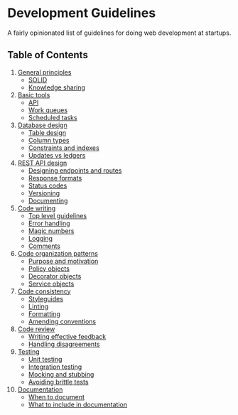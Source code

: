# Development Guidelines

A fairly opinionated list of guidelines for doing web development at
startups.

## Table of Contents

1. [General principles](general-principles/index.md)
    * [SOLID]()
    * [Knowledge sharing]()
2. [Basic tools]()
    * [API]()
    * [Work queues]()
    * [Scheduled tasks]()
2. [Database design](database-design/index.md)
    * [Table design](database-design/index.md#table-design)
    * [Column types](database-design/index.md#column-types)
    * [Constraints and indexes](database-design/index.md#constraints-and-indexes)
    * [Updates vs ledgers](database-design/index.md#deletions-and-ledgers)
3. [REST API design](rest-apis/index.md)
    * [Designing endpoints and routes](rest-apis/index.md#designing-endpoints-and-routes)
    * [Response formats](rest-apis/index.md#response-formats)
    * [Status codes](rest-apis/index.md#status-codes)
    * [Versioning](rest-apis/index.md#versioning)
    * [Documenting](rest-apis/index.md#documenting)
4. [Code writing]()
    * [Top level guidelines]()
    * [Error handling]()
    * [Magic numbers]()
    * [Logging]()
    * [Comments]()
4. [Code organization patterns]()
    * [Purpose and motivation]()
    * [Policy objects]()
    * [Decorator objects]()
    * [Service objects]()
5. [Code consistency]()
    * [Styleguides]()
    * [Linting]()
    * [Formatting]()
    * [Amending conventions]()
6. [Code review]()
    * [Writing effective feedback]()
    * [Handling disagreements]()
7. [Testing]()
    * [Unit testing]()
    * [Integration testing]()
    * [Mocking and stubbing]()
    * [Avoiding brittle tests]()
8. [Documentation]()
    * [When to document]()
    * [What to include in documentation]()
